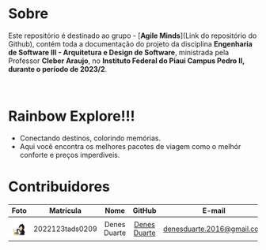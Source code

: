 # Sobre
Este repositório é destinado ao grupo - [**Agile Minds**](Link do repositório do Github), contém toda a documentação do   projeto da disciplina **Engenharia de Software III - Arquitetura e Design de Software**, ministrada pela Professor **Cleber Araujo**, no **Instituto Federal do Piaui Campus Pedro II, durante o período de 2023/2**.

<br>

# Rainbow Explore!!!
- Conectando destinos, colorindo memórias.
- Aqui você encontra os melhores pacotes de viagem como o melhór conforte e preços imperdiveis.


# Contribuidores
|Foto | Matrícula | Nome | GitHub | E-mail|
|:--:|:--:|:--:|:--:|:--:|
|<img src="./docs/img/Octodex.jpg" width="40" height="40">| 2022123tads0209 | Denes Duarte | [Denes Duarte](https://github.com/DenesDuarte)|denesduarte.2016@gmail.com|



